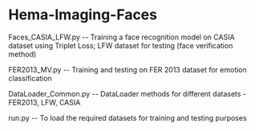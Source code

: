 # Hema-Imaging-Faces

Faces_CASIA_LFW.py
  -- Training a face recognition model on CASIA dataset using Triplet Loss; LFW dataset for testing (face verification method)
  
FER2013_MV.py
  -- Training and testing on FER 2013 dataset for emotion classification
  
DataLoader_Common.py
  -- DataLoader methods for different datasets - FER2013, LFW, CASIA
  
run.py
  -- To load the required datasets for training and testing purposes
